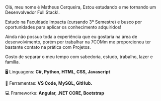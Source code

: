 Olá, meu nome é Matheus Cerqueira, Estou estudando e me tornando um Desenvolvedor Full Stack!.

Estudo na Faculdade Impacta (cursando 3º Semestre) e busco por oportunidades para aplicar os conhecimento adquiridos!

Ainda não possuo toda a experiência que eu gostaria na área de desenvolvimento, porém por trabalhar na 7COMm me proporcionou ter bastante contato na prática com Projetos.

Gosto de separar o meu tempo com sabedoria, estudo, trabalho, lazer e família. 

<p align="left" dir="auto">
  <g-emoji class="g-emoji" alias="desktop_computer" fallback-src="https://github.githubassets.com/images/icons/emoji/unicode/1f5a5.png">🖥️</g-emoji> Linguagens: <strong> C#, Python, HTML, CSS, Javascript</strong>
</p>

<p align="left" dir="auto">
  <g-emoji class="g-emoji" alias="briefcase" fallback-src="https://github.githubassets.com/images/icons/emoji/unicode/1f4bc.png">💼</g-emoji> Ferramentas: <strong>VS Code, MySQL, GitHub.</strong>
</p>

<p align="left" dir="auto">
  <g-emoji class="g-emoji" alias="briefcase" fallback-src="https://github.githubassets.com/images/icons/emoji/unicode/1f4bc.png">💻</g-emoji> Frameworks: <strong> Angular, .NET CORE, Bootstrap</strong>
</p>
